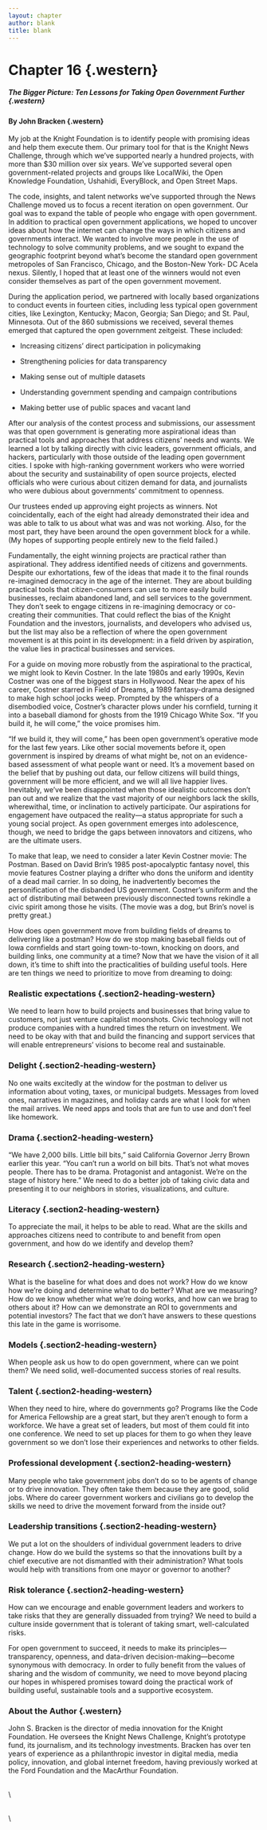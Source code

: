 ```yaml
--- 
layout: chapter
author: blank
title: blank 
---
```



Chapter 16 {.western}
==========

##### The Bigger Picture: Ten Lessons for Taking Open Government Further {.western}

#### By John Bracken {.western}

My job at the Knight Foundation is to identify people with promising
ideas and help them execute them. Our primary tool for that is the
Knight News Challenge, through which we’ve supported nearly a hundred
projects, with more than \$30 million over six years. We’ve supported
several open government-related projects and groups like LocalWiki, the
Open Knowledge Foundation, Ushahidi, EveryBlock, and Open Street Maps.

The code, insights, and talent networks we’ve supported through the News
Challenge moved us to focus a recent iteration on open government. Our
goal was to expand the table of people who engage with open government.
In addition to practical open government applications, we hoped to
uncover ideas about how the internet can change the ways in which
citizens and governments interact. We wanted to involve more people in
the use of technology to solve community problems, and we sought to
expand the geographic footprint beyond what’s become the standard open
government metropoles of San Francisco, Chicago, and the Boston-New
York- DC Acela nexus. Silently, I hoped that at least one of the winners
would not even consider themselves as part of the open government
movement.

During the application period, we partnered with locally based
organizations to conduct events in fourteen cities, including less
typical open government cities, like Lexington, Kentucky; Macon,
Georgia; San Diego; and St. Paul, Minnesota. Out of the 860 submissions
we received, several themes emerged that captured the open government
zeitgeist. These included:

-   Increasing citizens’ direct participation in policymaking

-   Strengthening policies for data transparency

-   Making sense out of multiple datasets

-   Understanding government spending and campaign contributions

-   Making better use of public spaces and vacant land

After our analysis of the contest process and submissions, our
assessment was that open government is generating more aspirational
ideas than practical tools and approaches that address citizens’ needs
and wants. We learned a lot by talking directly with civic leaders,
government officials, and hackers, particularly with those outside of
the leading open government cities. I spoke with high-ranking government
workers who were worried about the security and sustainability of open
source projects, elected officials who were curious about citizen demand
for data, and journalists who were dubious about governments’ commitment
to openness.

Our trustees ended up approving eight projects as winners. Not
coincidentally, each of the eight had already demonstrated their idea
and was able to talk to us about what was and was not working. Also, for
the most part, they have been around the open government block for a
while. (My hopes of supporting people entirely new to the field failed.)

Fundamentally, the eight winning projects are practical rather than
aspirational. They address identified needs of citizens and governments.
Despite our exhortations, few of the ideas that made it to the final
rounds re-imagined democracy in the age of the internet. They are about
building practical tools that citizen-consumers can use to more easily
build businesses, reclaim abandoned land, and sell services to the
government. They don’t seek to engage citizens in re-imagining democracy
or co-creating their communities. That could reflect the bias of the
Knight Foundation and the investors, journalists, and developers who
advised us, but the list may also be a reflection of where the open
government movement is at this point in its development: in a field
driven by aspiration, the value lies in practical businesses and
services.

For a guide on moving more robustly from the aspirational to the
practical, we might look to Kevin Costner. In the late 1980s and early
1990s, Kevin Costner was one of the biggest stars in Hollywood. Near the
apex of his career, Costner starred in Field of Dreams, a 1989
fantasy-drama designed to make high school jocks weep. Prompted by the
whispers of a disembodied voice, Costner’s character plows under his
cornfield, turning it into a baseball diamond for ghosts from the 1919
Chicago White Sox. “If you build it, he will come,” the voice promises
him.

“If we build it, they will come,” has been open government’s operative
mode for the last few years. Like other social movements before it, open
government is inspired by dreams of what might be, not on an
evidence-based assessment of what people want or need. It’s a movement
based on the belief that by pushing out data, our fellow citizens will
build things, government will be more efficient, and we will all live
happier lives. Inevitably, we’ve been disappointed when those idealistic
outcomes don’t pan out and we realize that the vast majority of our
neighbors lack the skills, wherewithal, time, or inclination to actively
participate. Our aspirations for engagement have outpaced the reality—a
status appropriate for such a young social project. As open government
emerges into adolescence, though, we need to bridge the gaps between
innovators and citizens, who are the ultimate users.

To make that leap, we need to consider a later Kevin Costner movie: The
Postman. Based on David Brin’s 1985 post-apocalyptic fantasy novel, this
movie features Costner playing a drifter who dons the uniform and
identity of a dead mail carrier. In so doing, he inadvertently becomes
the personification of the disbanded US government. Costner’s uniform
and the act of distributing mail between previously disconnected towns
rekindle a civic spirit among those he visits. (The movie was a dog, but
Brin’s novel is pretty great.)

How does open government move from building fields of dreams to
delivering like a postman? How do we stop making baseball fields out of
Iowa cornfields and start going town-to-town, knocking on doors, and
building links, one community at a time? Now that we have the vision of
it all down, it’s time to shift into the practicalities of building
useful tools. Here are ten things we need to prioritize to move from
dreaming to doing:

### Realistic expectations {.section2-heading-western}

We need to learn how to build projects and businesses that bring value
to customers, not just venture capitalist moonshots. Civic technology
will not produce companies with a hundred times the return on
investment. We need to be okay with that and build the financing and
support services that will enable entrepreneurs’ visions to become real
and sustainable.

### Delight {.section2-heading-western}

No one waits excitedly at the window for the postman to deliver us
information about voting, taxes, or municipal budgets. Messages from
loved ones, narratives in magazines, and holiday cards are what I look
for when the mail arrives. We need apps and tools that are fun to use
and don’t feel like homework.

### Drama {.section2-heading-western}

“We have 2,000 bills. Little bill bits,” said California Governor Jerry
Brown earlier this year. “You can’t run a world on bill bits. That’s not
what moves people. There has to be drama. Protagonist and antagonist.
We’re on the stage of history here.” We need to do a better job of
taking civic data and presenting it to our neighbors in stories,
visualizations, and culture.

### Literacy {.section2-heading-western}

To appreciate the mail, it helps to be able to read. What are the skills
and approaches citizens need to contribute to and benefit from open
government, and how do we identify and develop them?

### Research {.section2-heading-western}

What is the baseline for what does and does not work? How do we know how
we’re doing and determine what to do better? What are we measuring? How
do we know whether what we’re doing works, and how can we brag to others
about it? How can we demonstrate an ROI to governments and potential
investors? The fact that we don’t have answers to these questions this
late in the game is worrisome.

### Models {.section2-heading-western}

When people ask us how to do open government, where can we point them?
We need solid, well-documented success stories of real results.

### Talent {.section2-heading-western}

When they need to hire, where do governments go? Programs like the Code
for America Fellowship are a great start, but they aren’t enough to form
a workforce. We have a great set of leaders, but most of them could fit
into one conference. We need to set up places for them to go when they
leave government so we don’t lose their experiences and networks to
other fields.

### Professional development {.section2-heading-western}

Many people who take government jobs don’t do so to be agents of change
or to drive innovation. They often take them because they are good,
solid jobs. Where do career government workers and civilians go to
develop the skills we need to drive the movement forward from the inside
out?

### Leadership transitions {.section2-heading-western}

We put a lot on the shoulders of individual government leaders to drive
change. How do we build the systems so that the innovations built by a
chief executive are not dismantled with their administration? What tools
would help with transitions from one mayor or governor to another?

### Risk tolerance {.section2-heading-western}

How can we encourage and enable government leaders and workers to take
risks that they are generally dissuaded from trying? We need to build a
culture inside government that is tolerant of taking smart,
well-calculated risks.

For open government to succeed, it needs to make its
principles—transparency, openness, and data-driven
decision-making—become synonymous with democracy. In order to fully
benefit from the values of sharing and the wisdom of community, we need
to move beyond placing our hopes in whispered promises toward doing the
practical work of building useful, sustainable tools and a supportive
ecosystem.

### About the Author {.western}

John S. Bracken is the director of media innovation for the Knight
Foundation. He oversees the Knight News Challenge, Knight’s prototype
fund, its journalism, and its technology investments. Bracken has over
ten years of experience as a philanthropic investor in digital media,
media policy, innovation, and global internet freedom, having previously
worked at the Ford Foundation and the MacArthur Foundation.

\
\

\
\

